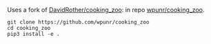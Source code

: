 Uses a fork of [DavidRother/cooking_zoo](https://github.com/DavidRother/cooking_zoo): in repo [wpunr/cooking_zoo](https://github.com/wpunr/cooking_zoo).

```
git clone https://github.com/wpunr/cooking_zoo
cd cooking_zoo
pip3 install -e .
```
